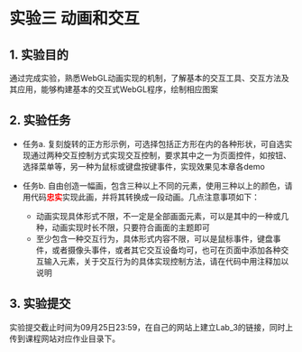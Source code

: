 # 实验三 动画和交互

## 1. 实验目的

通过完成实验，熟悉WebGL动画实现的机制，了解基本的交互工具、交互方法及其应用，能够构建基本的交互式WebGL程序，绘制相应图案

## 2. 实验任务
* 任务a. 复刻旋转的正方形示例，可选择包括正方形在内的各种形状，可自选实现通过两种交互控制方式实现交互控制，要求其中之一为页面控件，如按钮、选择菜单等，另一种为鼠标或键盘按键事件，实现效果见本章各demo
  
* 任务b. 自由创造一幅画，包含三种以上不同的元素，使用三种以上的颜色，请用代码<strong style="color:red">忠实</strong>实现此画，并将其转换成一段动画。几点注意事项如下：
  * 动画实现具体形式不限，不一定是全部画面元素，可以是其中的一种或几种，动画实现时长不限，只要符合画面的主题即可
  * 至少包含一种交互行为，具体形式内容不限，可以是鼠标事件，键盘事件，或者摄像头事件，或者其它交互设备均可，也可在页面中添加各种交互输入元素，关于交互行为的具体实现控制方法，请在代码中用注释加以说明

## 3. 实验提交
实验提交截止时间为09月25日23:59，在自己的网站上建立Lab_3的链接，同时上传到课程网站对应作业目录下。
